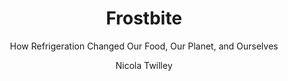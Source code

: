 ---
title: "Frostbite"
subtitle: "How Refrigeration Changed Our Food, Our Planet, and Ourselves"
description: ""
layout: book
author: Nicola Twilley
started: 2024-08-10
read: 
status: reading
rating: 0
color: 
cover: 
pages: 400
link: https://www.nicolatwilley.com/frostbite
---